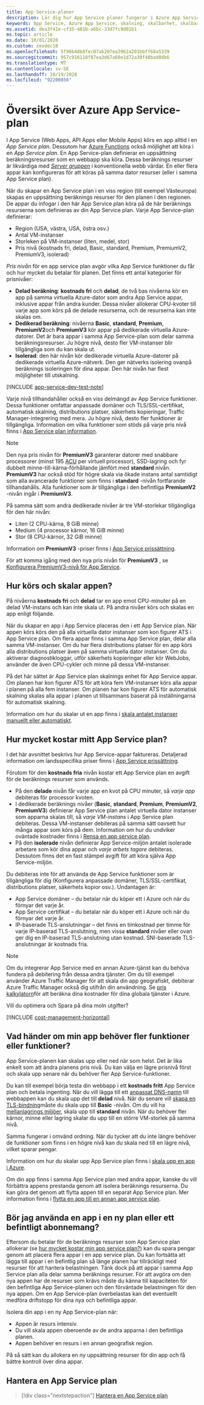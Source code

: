 ```yaml
---
title: App Service-planer
description: Lär dig hur App Service planer fungerar i Azure App Service, hur de debiteras för kunden och hur de kan skalas efter dina behov.
keywords: App Service, Azure App Service, skalning, skalbarhet, skalbarhet, App Service-plan, App Service-kostnad
ms.assetid: dea3f41e-cf35-481b-a6bc-33d7fc9d01b1
ms.topic: article
ms.date: 10/01/2020
ms.custom: seodec18
ms.openlocfilehash: 5f96b48b8fec07ab207ea3962a201bbff68a5339
ms.sourcegitcommit: 957c916118f87ea3d67a60e1d72a30f48bad0db6
ms.translationtype: MT
ms.contentlocale: sv-SE
ms.lasthandoff: 10/19/2020
ms.locfileid: "92200856"
---
```

# <a name="azure-app-service-plan-overview"></a>Översikt över Azure App Service-plan

I App Service (Web Apps, API Apps eller Mobile Apps) körs en app alltid i en _App Service plan_. Dessutom har [Azure Functions](../azure-functions/functions-scale.md#app-service-plan) också möjlighet att köra i en _App Service plan_. En App Service-plan definierar en uppsättning beräkningsresurser som en webbapp ska köra. Dessa beräknings resurser är likvärdiga med [_Server gruppen_](https://wikipedia.org/wiki/Server_farm) i konventionella webb värdar. En eller flera appar kan konfigureras för att köras på samma dator resurser (eller i samma App Service plan).

När du skapar en App Service plan i en viss region (till exempel Västeuropa) skapas en uppsättning beräknings resurser för den planen i den regionen. De appar du infogar i den här App Service plan köra på de här beräknings resurserna som definieras av din App Service plan. Varje App Service-plan definierar:

- Region (USA, västra, USA, östra osv.)
- Antal VM-instanser
- Storleken på VM-instanser (liten, medel, stor)
- Pris nivå (kostnads fri, delad, Basic, standard, Premium, PremiumV2, PremiumV3, isolerad)

_Pris nivån_ för en app service plan avgör vilka App Service funktioner du får och hur mycket du betalar för planen. Det finns ett antal kategorier för prisnivåer:

- **Delad beräkning**: **kostnads fri** och **delad**, de två bas nivåerna kör en app på samma virtuella Azure-dator som andra App Service appar, inklusive appar från andra kunder. Dessa nivåer allokerar CPU-kvoter till varje app som körs på de delade resurserna, och de resurserna kan inte skalas om.
- **Dedikerad beräkning**: nivåerna **Basic**, **standard**, **Premium**, **PremiumV2**och **PremiumV3** kör appar på dedikerade virtuella Azure-datorer. Det är bara appar i samma App Service-plan som delar samma beräkningsresurser. Ju högre nivå, desto fler VM-instanser blir tillgängliga som du kan skala ut.
- **Isolerad**: den här nivån kör dedikerade virtuella Azure-datorer på dedikerade virtuella Azure-nätverk. Den ger nätverks isolering ovanpå beräknings isoleringen för dina appar. Den här nivån har flest möjligheter till utskalning.

[!INCLUDE [app-service-dev-test-note](../../includes/app-service-dev-test-note.md)]

Varje nivå tillhandahåller också en viss delmängd av App Service funktioner. Dessa funktioner omfattar anpassade domäner och TLS/SSL-certifikat, automatisk skalning, distributions platser, säkerhets kopieringar, Traffic Manager-integrering med mera. Ju högre nivå, desto fler funktioner är tillgängliga. Information om vilka funktioner som stöds på varje pris nivå finns i [App Service plan information](https://azure.microsoft.com/pricing/details/app-service/plans/).

<a name="new-pricing-tier-premiumv3"></a>

> [!NOTE]
> Den nya pris nivån för **PremiumV3** garanterar datorer med snabbare processorer (minst 195 [ACU](https://docs.microsoft.com/azure/virtual-machines/acu) per virtuell processor), SSD-lagring och fyr dubbelt minne-till-kärna-förhållande jämfört med **standard** nivån. **PremiumV3** har också stöd för högre skala via ökade instans antal samtidigt som alla avancerade funktioner som finns i **standard** -nivån fortfarande tillhandahålls. Alla funktioner som är tillgängliga i den befintliga **PremiumV2** -nivån ingår i **PremiumV3**.
>
> På samma sätt som andra dedikerade nivåer är tre VM-storlekar tillgängliga för den här nivån:
>
> - Liten (2 CPU-kärna, 8 GiB minne) 
> - Medium (4 processor kärnor, 16 GiB minne) 
> - Stor (8 CPU-kärnor, 32 GiB minne)  
>
> Information om **PremiumV3** -priser finns i [App Service prissättning](https://azure.microsoft.com/pricing/details/app-service/).
>
> För att komma igång med den nya pris nivån för **PremiumV3** , se [Konfigurera PremiumV3-nivå för App Service](app-service-configure-premium-tier.md).

## <a name="how-does-my-app-run-and-scale"></a>Hur körs och skalar appen?

På nivåerna **kostnads fri** och **delad** tar en app emot CPU-minuter på en delad VM-instans och kan inte skala ut. På andra nivåer körs och skalas en app enligt följande.

När du skapar en app i App Service placeras den i ett App Service plan. När appen körs körs den på alla virtuella dator instanser som kon figurer ATS i App Service plan. Om flera appar finns i samma App Service plan, delar alla samma VM-instanser. Om du har flera distributions platser för en app körs alla distributions platser även på samma virtuella dator instanser. Om du aktiverar diagnostikloggar, utför säkerhets kopieringar eller kör WebJobs, använder de även CPU-cykler och minne på dessa VM-instanser.

På det här sättet är App Service plan skalnings enhet för App Service appar. Om planen har kon figurer ATS för att köra fem VM-instanser körs alla appar i planen på alla fem instanser. Om planen har kon figurer ATS för automatisk skalning skalas alla appar i planen ut tillsammans baserat på inställningarna för automatisk skalning.

Information om hur du skalar ut en app finns i [skala antalet instanser manuellt eller automatiskt](../azure-monitor/platform/autoscale-get-started.md).

<a name="cost"></a>

## <a name="how-much-does-my-app-service-plan-cost"></a>Hur mycket kostar mitt App Service plan?

I det här avsnittet beskrivs hur App Service-appar faktureras. Detaljerad information om landsspecifika priser finns i [App Service prissättning](https://azure.microsoft.com/pricing/details/app-service/).

Förutom för den **kostnads fria** nivån kostar ett App Service plan en avgift för de beräknings resurser som används.

- På den **delade** nivån får varje app en kvot på CPU minuter, så _varje app_ debiteras för processor kvoten.
- I dedikerade beräknings nivåer (**Basic**, **standard**, **Premium**, **PremiumV2**, **PremiumV3**) definierar App Service plan antalet virtuella dator instanser som apparna skalas till, så _varje VM-instans_ i App Service plan debiteras. Dessa VM-instanser debiteras på samma sätt oavsett hur många appar som körs på dem. Information om hur du undviker oväntade kostnader finns i [Rensa en app service plan](app-service-plan-manage.md#delete).
- På den **isolerade** nivån definierar App Service-miljön antalet isolerade arbetare som kör dina appar och _varje arbets tagare_ debiteras. Dessutom finns det en fast stämpel avgift för att köra själva App Service-miljön.

Du debiteras inte för att använda de App Service funktioner som är tillgängliga för dig (Konfigurera anpassade domäner, TLS/SSL-certifikat, distributions platser, säkerhets kopior osv.). Undantagen är:

- App Service domäner – du betalar när du köper ett i Azure och när du förnyar det varje år.
- App Service certifikat – du betalar när du köper ett i Azure och när du förnyar det varje år.
- IP-baserade TLS-anslutningar – det finns en timkostnad per timme för varje IP-baserad TLS-anslutning, men vissa **standard** nivåer eller ovan ger dig en IP-baserad TLS-anslutning utan kostnad. SNI-baserade TLS-anslutningar är kostnads fria.

> [!NOTE]
> Om du integrerar App Service med en annan Azure-tjänst kan du behöva fundera på debitering från dessa andra tjänster. Om du till exempel använder Azure Traffic Manager för att skala din app geografiskt, debiterar Azure Traffic Manager också dig utifrån din användning. Se [pris kalkylatorn](https://azure.microsoft.com/pricing/calculator/)för att beräkna dina kostnader för dina globala tjänster i Azure. 

Vill du optimera och Spara på dina moln utgifter?

[!INCLUDE [cost-management-horizontal](../../includes/cost-management-horizontal.md)]

## <a name="what-if-my-app-needs-more-capabilities-or-features"></a>Vad händer om min app behöver fler funktioner eller funktioner?

App Service-planen kan skalas upp eller ned när som helst. Det är lika enkelt som att ändra planens pris nivå. Du kan välja en lägre prisnivå först och skala upp senare när du behöver fler App Service-funktioner.

Du kan till exempel börja testa din webbapp i ett **kostnads fritt** App Service plan och betala ingenting. När du vill lägga till ett [anpassat DNS-namn](app-service-web-tutorial-custom-domain.md) till webbappen kan du skala upp det till **delad** nivå. När du senare vill [skapa en TLS-bindning](configure-ssl-bindings.md)måste du skala upp till **Basic** -nivån. Om du vill ha [mellanlagrings miljöer](deploy-staging-slots.md), skala upp till **standard** nivån. När du behöver fler kärnor, minne eller lagring skalar du upp till en större VM-storlek på samma nivå.

Samma fungerar i omvänd ordning. När du tycker att du inte längre behöver de funktioner som finns i en högre nivå kan du skala ned till en lägre nivå, vilket sparar pengar.

Information om hur du skalar upp App Service plan finns i [skala upp en app i Azure](manage-scale-up.md).

Om din app finns i samma App Service plan med andra appar, kanske du vill förbättra appens prestanda genom att isolera beräknings resurserna. Du kan göra det genom att flytta appen till en separat App Service plan. Mer information finns i [flytta en app till en annan app service plan](app-service-plan-manage.md#move).

## <a name="should-i-put-an-app-in-a-new-plan-or-an-existing-plan"></a>Bör jag använda en app i en ny plan eller ett befintligt abonnemang?

Eftersom du betalar för de beräknings resurser som App Service plan allokerar (se [hur mycket kostar min app service plan?](#cost)) kan du spara pengar genom att placera flera appar i en app service plan. Du kan fortsätta att lägga till appar i en befintlig plan så länge planen har tillräckligt med resurser för att hantera belastningen. Tänk dock på att appar i samma App Service plan alla delar samma beräknings resurser. För att avgöra om den nya appen har de resurser som krävs måste du känna till kapaciteten för den befintliga App Service-planen och den förväntade belastningen för den nya appen. Om en App Service-plan överbelastas kan det eventuellt medföra driftstopp för dina nya och befintliga appar.

Isolera din app i en ny App Service-plan när:

- Appen är resurs intensiv.
- Du vill skala appen oberoende av de andra apparna i den befintliga planen.
- Appen behöver en resurs i en annan geografisk region.

På så sätt kan du allokera en ny uppsättning resurser för din app och få bättre kontroll över dina appar.

## <a name="manage-an-app-service-plan"></a>Hantera en App Service plan

> [!div class="nextstepaction"]
> [Hantera en App Service plan](app-service-plan-manage.md)
